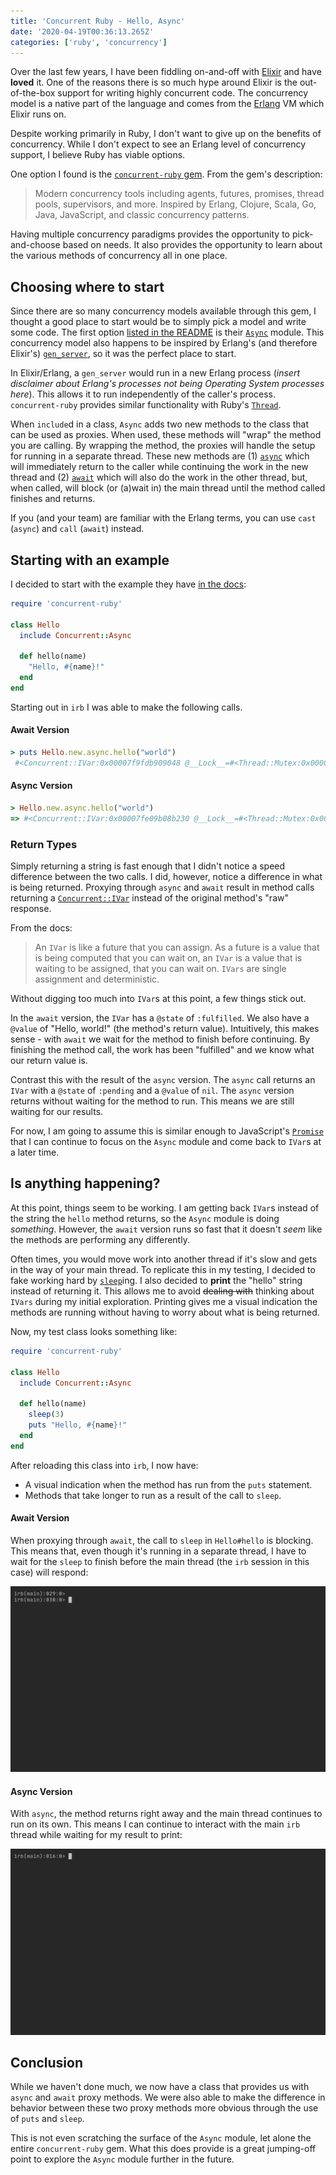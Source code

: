 ```yaml
---
title: 'Concurrent Ruby - Hello, Async'
date: '2020-04-19T00:36:13.265Z'
categories: ['ruby', 'concurrency']
---
```


Over the last few years, I have been fiddling on-and-off with [Elixir](https://elixir-lang.org/) and have **loved** it. One of the reasons there is so much hype around Elixir is the out-of-the-box support for writing highly concurrent code. The concurrency model is a native part of the language and comes from the [Erlang](https://www.erlang.org/) VM which Elixir runs on. 

Despite working primarily in Ruby, I don't want to give up on the benefits of concurrency. While I don't expect to see an Erlang level of concurrency support, I believe Ruby has viable options.

One option I found is the [`concurrent-ruby` gem](https:/github.com/ruby-concurrency/concurrent-ruby). From the gem's description:

> Modern concurrency tools including agents, futures, promises, thread pools, supervisors, and more. Inspired by Erlang, Clojure, Scala, Go, Java, JavaScript, and classic concurrency patterns.

Having multiple concurrency paradigms provides the opportunity to pick-and-choose based on needs. It also provides the opportunity to learn about the various methods of concurrency all in one place.

## Choosing where to start 

Since there are so many concurrency models available through this gem, I thought a good place to start would be to simply pick a model and write some code. The first option [listed in the README](https://github.com/ruby-concurrency/concurrent-ruby#general-purpose-concurrency-abstractions) is their [`Async`](http://ruby-concurrency.github.io/concurrent-ruby/master/Concurrent/Async.html)  module. This concurrency model also happens to be inspired by Erlang's (and therefore Elixir's) [`gen_server`](https://elixir-lang.org/getting-started/mix-otp/genserver.html), so it was the perfect place to start. 

In Elixir/Erlang, a `gen_server` would run in a new Erlang process (_insert disclaimer about Erlang's processes not being Operating System processes here_). This allows it to run independently of the caller's process. `concurrent-ruby` provides similar functionality with Ruby's [`Thread`](https://ruby-doc.org/core-2.7.0/Thread.html). 

When `include`d in a class, `Async` adds two new methods to the class that can be used as proxies. When used, these methods will "wrap" the method you are calling. By wrapping the method, the proxies will handle the setup for running in a separate thread. These new methods are (1) [`async`](http://ruby-concurrency.github.io/concurrent-ruby/master/Concurrent/Async.html#async-instance_method) which will immediately return to the caller while continuing the work in the new thread and (2) [`await`](http://ruby-concurrency.github.io/concurrent-ruby/master/Concurrent/Async.html#await-instance_method) which will also do the work in the other thread, but, when called, will block (or (a)wait in) the main thread until the method called finishes and returns. 

If you (and your team) are familiar with the Erlang terms, you can use `cast` (`async`) and `call` (`await`) instead.

## Starting with an example

I decided to start with the example they have [in the docs](http://ruby-concurrency.github.io/concurrent-ruby/master/Concurrent/Async.html):

```ruby
require 'concurrent-ruby'

class Hello
  include Concurrent::Async

  def hello(name)
    "Hello, #{name}!"
  end
end
```

Starting out in `irb` I was able to make the following calls.

#### Await Version

```ruby
> puts Hello.new.async.hello("world")
 #<Concurrent::IVar:0x00007f9fdb909048 @__Lock__=#<Thread::Mutex:0x00007f9fdb908dc8>, @__Condition__=#<Thread::ConditionVariable:0x00007f9fdb908d50>, @event=#<Concurrent::Event:0x00007f9fdb908c10 @__Lock__=#<Thread::Mutex:0x00007f9fdb908b70>, @__Condition__=#<Thread::ConditionVariable:0x00007f9fdb908b48>, @set=true, @iteration=0>, @reason=nil, @value="Hello, world!", @observers=#<Concurrent::Collection::CopyOnWriteObserverSet:0x00007f9fdb913bd8 @__Lock__=#<Thread::Mutex:0x00007f9fdb913ae8>, @__Condition__=#<Thread::ConditionVariable:0x00007f9fdb913a70>, @observers={}>, @dup_on_deref=nil, @freeze_on_deref=nil, @copy_on_deref=nil, @do_nothing_on_deref=true, @state=:fulfilled>
```

#### Async Version

```ruby
> Hello.new.async.hello("world")
=> #<Concurrent::IVar:0x00007fe09b08b230 @__Lock__=#<Thread::Mutex:0x00007fe09b08b1b8>, @__Condition__=#<Thread::ConditionVariable:0x00007fe09b08b190>, @event=#<Concurrent::Event:0x00007fe09b08b118 @__Lock__=#<Thread::Mutex:0x00007fe09b08b0a0>, @__Condition__=#<Thread::ConditionVariable:0x00007fe09b08b078>, @set=false, @iteration=0>, @reason=nil, @value=nil, @observers=#<Concurrent::Collection::CopyOnWriteObserverSet:0x00007fe09b08b028 @__Lock__=#<Thread::Mutex:0x00007fe09b08afd8>, @__Condition__=#<Thread::ConditionVariable:0x00007fe09b08afb0>, @observers={}>, @dup_on_deref=nil, @freeze_on_deref=nil, @copy_on_deref=nil, @do_nothing_on_deref=true, @state=:pending>
```

### Return Types

Simply returning a string is fast enough that I didn't notice a speed difference between the two calls. I did, however, notice a difference in what is being returned. Proxying through `async` and `await` result in method calls returning a [`Concurrent::IVar`](http://ruby-concurrency.github.io/concurrent-ruby/master/Concurrent/IVar.html) instead of the original method's "raw" response. 

From the docs:

> An `IVar` is like a future that you can assign. As a future is a value that is being computed that you can wait on, an `IVar` is a value that is waiting to be assigned, that you can wait on. `IVars` are single assignment and deterministic.

Without digging too much into `IVar`s at this point, a few things stick out. 

In the `await` version, the `IVar` has a `@state` of `:fulfilled`.  We also have a `@value` of "Hello, world!" (the method's return value). Intuitively, this makes sense - with `await` we wait for the method to finish before continuing. By finishing the method call, the work has been "fulfilled" and we know what our return value is. 

Contrast this with the result of the `async` version. The `async` call returns an `IVar` with a `@state` of `:pending` and a `@value` of `nil`. The `async` version returns without waiting for the method to run. This means we are still waiting for our results. 

For now, I am going to assume this is similar enough to JavaScript's [`Promise`](https://developer.mozilla.org/en-US/docs/Web/JavaScript/Reference/Global_Objects/Promise) that I can continue to focus on the `Async` module and come back to `IVar`s at a later time. 

## Is anything happening? 

At this point, things seem to be working. I am getting back `IVar`s instead of the string the `hello` method returns, so the `Async` module is doing _something_. However, the `await` version runs so fast that it doesn't _seem_ like the methods are performing any differently. 

Often times, you would move work into another thread if it's slow and gets in the way of your main thread. To replicate this in my testing, I decided to fake working hard by [`sleep`](https://ruby-doc.org/core-2.7.0/Kernel.html#method-i-sleep)ing. I also decided to **print** the "hello" string instead of returning it. This allows me to avoid ~~dealing with~~ thinking about `IVars` during my initial exploration. Printing gives me a visual indication the methods are running without having to worry about what is being returned.

Now, my test class looks something like:

```ruby
require 'concurrent-ruby'

class Hello
  include Concurrent::Async

  def hello(name)
    sleep(3) 
    puts "Hello, #{name}!"
  end
end
```

After reloading this class into `irb`, I now have:

* A visual indication when the method has run from the `puts` statement.
* Methods that take longer to run as a result of the call to `sleep`. 

#### Await Version

When proxying through `await`, the call to `sleep` in `Hello#hello` is blocking. This means that, even though it's running in a separate thread, I have to wait for the `sleep` to finish before the main thread (the `irb` session in this case) will respond:

<img src='./hello-await-with-sleep.gif' loading="lazy" />

#### Async Version

With `async`, the method returns right away and the main thread continues to run on its own. This means I can continue to interact with the main `irb` thread while waiting for my result to print:

<img src='./hello-async-with-sleep.gif' loading="lazy" />

## Conclusion

While we haven't done much,  we now have a class that provides us with `async` and `await` proxy methods.  We were also able to make the difference in behavior between these two proxy methods more obvious through the use of `puts` and `sleep`. 

This is not even scratching the surface of the `Async` module, let alone the entire `concurrent-ruby` gem. What this does provide is a great jumping-off point to explore the `Async` module further in the future.

